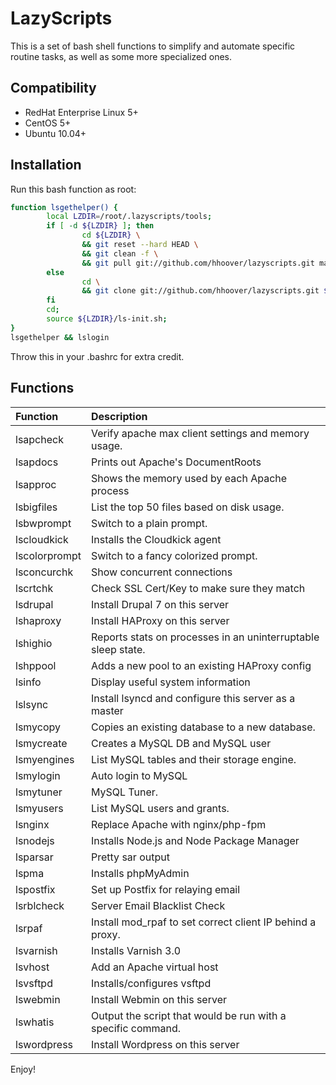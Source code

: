 # LazyScripts

This is a set of bash shell functions to simplify and automate specific routine tasks, as well as some more specialized ones.

## Compatibility
* RedHat Enterprise Linux 5+
* CentOS 5+
* Ubuntu 10.04+

## Installation
Run this bash function as root:

```bash
function lsgethelper() {
        local LZDIR=/root/.lazyscripts/tools;
        if [ -d ${LZDIR} ]; then
                cd ${LZDIR} \
                && git reset --hard HEAD \
                && git clean -f	\
                && git pull git://github.com/hhoover/lazyscripts.git master; \
        else
                cd \
                && git clone git://github.com/hhoover/lazyscripts.git ${LZDIR};
        fi
        cd;
        source ${LZDIR}/ls-init.sh;
}
lsgethelper && lslogin
```
Throw this in your .bashrc for extra credit.
## Functions
| **Function** | **Description** |
|:-------------|:----------------|
|lsapcheck|Verify apache max client settings and memory usage.|
|lsapdocs|Prints out Apache's DocumentRoots|
|lsapproc|Shows the memory used by each Apache process|
|lsbigfiles|List the top 50 files based on disk usage.|
|lsbwprompt|Switch to a plain prompt.|
|lscloudkick|Installs the Cloudkick agent|
|lscolorprompt|Switch to a fancy colorized prompt.|
|lsconcurchk |Show concurrent connections|
|lscrtchk|Check SSL Cert/Key to make sure they match|
|lsdrupal|Install Drupal 7 on this server|
|lshaproxy|Install HAProxy on this server|
|lshighio|Reports stats on processes in an uninterruptable sleep state.|
|lshppool|Adds a new pool to an existing HAProxy config|
|lsinfo|Display useful system information|
|lslsync|Install lsyncd and configure this server as a master|
|lsmycopy|Copies an existing database to a new database.|
|lsmycreate|Creates a MySQL DB and MySQL user|
|lsmyengines|List MySQL tables and their storage engine.|
|lsmylogin|Auto login to MySQL|
|lsmytuner|MySQL Tuner.|
|lsmyusers|List MySQL users and grants.|
|lsnginx|Replace Apache with nginx/php-fpm|
|lsnodejs|Installs Node.js and Node Package Manager|
|lsparsar|Pretty sar output|
|lspma|Installs phpMyAdmin|
|lspostfix|Set up Postfix for relaying email|
|lsrblcheck|Server Email Blacklist Check|
|lsrpaf|Install mod_rpaf to set correct client IP behind a proxy.|
|lsvarnish|Installs Varnish 3.0|
|lsvhost|Add an Apache virtual host|
|lsvsftpd|Installs/configures vsftpd|
|lswebmin|Install Webmin on this server|
|lswhatis|Output the script that would be run with a specific command.|
|lswordpress|Install Wordpress on this server|

Enjoy!
